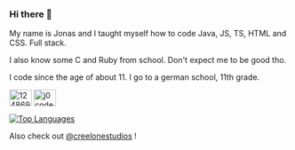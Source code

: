 ### Hi there 👋

My name is Jonas and I taught myself how to code Java, JS, TS, HTML and CSS. Full stack.

I also know some C and Ruby from school. Don't expect me to be good tho.

I code since the age of about 11. I go to a german school, 11th grade.

<!--- 🔭 I’m currently working on demon.js (Discord Bot) and other random stuff.
- 😄 Pronouns: any
- ⚡ Fun fact: ...-->

<a href="https://stackoverflow.com/users/15886115/" target="blank" title="Stackoverflow: j0code
https://stackoverflow.com/users/15886115/"><img align="center" src="https://raw.githubusercontent.com/rahuldkjain/github-profile-readme-generator/master/src/images/icons/Social/stack-overflow.svg" alt="12486901" height="30" width="40" /></a>
<a href="https://discord.com/users/418109742183874560" target="blank" title="Discord: @j0code#7360
https://discord.com/users/418109742183874560"><img align="center" src="https://raw.githubusercontent.com/rahuldkjain/github-profile-readme-generator/master/src/images/icons/Social/discord.svg" alt="j0code#7360" height="30" width="40" /></a>

<!--[![j0code's GitHub stats](https://github-readme-stats.vercel.app/api?username=j0code&count_private=true&theme=tokyonight&show_icons=true)](https://github.com/anuraghazra/github-readme-stats)-->

[![Top Languages](https://github-readme-stats.vercel.app/api/top-langs/?username=j0code&count_private=true&theme=tokyonight&show_icons=true)](https://github.com/anuraghazra/github-readme-stats)

<!--[![CustomDiscord](https://github-readme-stats.vercel.app/api/pin/?username=creelonestudios&repo=customdiscord&theme=tokyonight&show_icons=true)](https://github.com/creelonestudios/customdiscord)

[![CustomDiscord](https://github-readme-stats.vercel.app/api/pin/?username=creelonestudios&repo=eternalplace&theme=tokyonight&show_icons=true)](https://github.com/creelonestudios/eternalplace)-->

Also check out [@creelonestudios](https://github.com/creelonestudios) !
